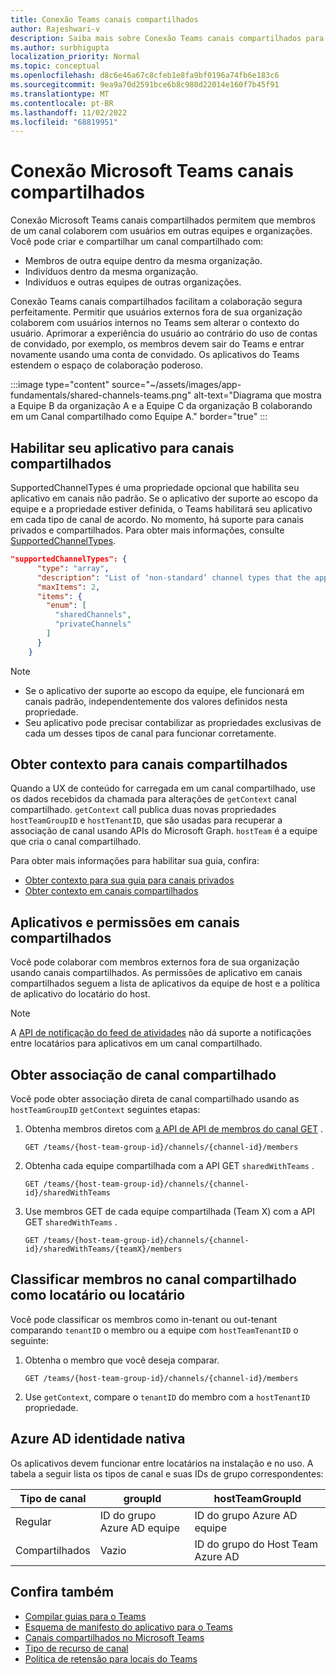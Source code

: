 ```yaml
---
title: Conexão Teams canais compartilhados
author: Rajeshwari-v
description: Saiba mais sobre Conexão Teams canais compartilhados para colaborar com usuários internos e externos com segurança em um espaço compartilhado sem alternar locatários.
ms.author: surbhigupta
localization_priority: Normal
ms.topic: conceptual
ms.openlocfilehash: d8c6e46a67c8cfeb1e8fa9bf0196a74fb6e183c6
ms.sourcegitcommit: 9ea9a70d2591bce6b8c980d22014e160f7b45f91
ms.translationtype: MT
ms.contentlocale: pt-BR
ms.lasthandoff: 11/02/2022
ms.locfileid: "68819951"
---
```

# <a name="microsoft-teams-connect-shared-channels"></a>Conexão Microsoft Teams canais compartilhados

Conexão Microsoft Teams canais compartilhados permitem que membros de um canal colaborem com usuários em outras equipes e organizações. Você pode criar e compartilhar um canal compartilhado com:

* Membros de outra equipe dentro da mesma organização.
* Indivíduos dentro da mesma organização.
* Indivíduos e outras equipes de outras organizações.

Conexão Teams canais compartilhados facilitam a colaboração segura perfeitamente. Permitir que usuários externos fora de sua organização colaborem com usuários internos no Teams sem alterar o contexto do usuário. Aprimorar a experiência do usuário ao contrário do uso de contas de convidado, por exemplo, os membros devem sair do Teams e entrar novamente usando uma conta de convidado. Os aplicativos do Teams estendem o espaço de colaboração poderoso.

:::image type="content" source="~/assets/images/app-fundamentals/shared-channels-teams.png" alt-text="Diagrama que mostra a Equipe B da organização A e a Equipe C da organização B colaborando em um Canal compartilhado como Equipe A." border="true" :::

## <a name="enable-your-app-for-shared-channels"></a>Habilitar seu aplicativo para canais compartilhados

SupportedChannelTypes é uma propriedade opcional que habilita seu aplicativo em canais não padrão. Se o aplicativo der suporte ao escopo da equipe e a propriedade estiver definida, o Teams habilitará seu aplicativo em cada tipo de canal de acordo. No momento, há suporte para canais privados e compartilhados. Para obter mais informações, consulte [SupportedChannelTypes](../../resources/schema/manifest-schema.md#supportedchanneltypes).

```JSON
"supportedChannelTypes": {
      "type": "array",
      "description": "List of ‘non-standard’ channel types that the app supports. Note: Channels of standard type are supported by default if the app supports team scope. ",
      "maxItems": 2,
      "items": { 
        "enum": [
          "sharedChannels",
          "privateChannels"
        ]
      }
    }
```

> [!NOTE]
>
> * Se o aplicativo der suporte ao escopo da equipe, ele funcionará em canais padrão, independentemente dos valores definidos nesta propriedade.
> * Seu aplicativo pode precisar contabilizar as propriedades exclusivas de cada um desses tipos de canal para funcionar corretamente.

## <a name="get-context-for-shared-channels"></a>Obter contexto para canais compartilhados

Quando a UX de conteúdo for carregada em um canal compartilhado, use os dados recebidos da chamada para alterações de `getContext` canal compartilhado. `getContext` call publica duas novas propriedades `hostTeamGroupID` e `hostTenantID`, que são usadas para recuperar a associação de canal usando APIs do Microsoft Graph. `hostTeam` é a equipe que cria o canal compartilhado.

Para obter mais informações para habilitar sua guia, confira:

* [Obter contexto para sua guia para canais privados](../../tabs/how-to/access-teams-context.md#retrieve-context-in-private-channels)
* [Obter contexto em canais compartilhados](../../tabs/how-to/access-teams-context.md#get-context-in-shared-channels)

## <a name="apps-and-permissions-in-shared-channels"></a>Aplicativos e permissões em canais compartilhados

Você pode colaborar com membros externos fora de sua organização usando canais compartilhados. As permissões de aplicativo em canais compartilhados seguem a lista de aplicativos da equipe de host e a política de aplicativo do locatário do host.

> [!NOTE]
> A [API de notificação do feed de atividades](/graph/teams-send-activityfeednotifications) não dá suporte a notificações entre locatários para aplicativos em um canal compartilhado.

## <a name="get-shared-channel-membership"></a>Obter associação de canal compartilhado

Você pode obter associação direta de canal compartilhado usando as `hostTeamGroupID` `getContext` seguintes etapas:

1. Obtenha membros diretos com [a API de API de membros do canal GET](/graph/api/channel-list-members?view=graph-rest-beta&tabs=http&preserve-view=true) .

    ```http
    GET /teams/{host-team-group-id}/channels/{channel-id}/members
    ```

2. Obtenha cada equipe compartilhada com a API GET `sharedWithTeams` .

    ```http
    GET /teams/{host-team-group-id}/channels/{channel-id}/sharedWithTeams
    ```

3. Use membros GET de cada equipe compartilhada (Team X) com a API GET `sharedWithTeams` .

    ```http
    GET /teams/{host-team-group-id}/channels/{channel-id}/sharedWithTeams/{teamX}/members
    ```

## <a name="classify-members-in-the-shared-channel-as-in-tenant-or-out-tenant"></a>Classificar membros no canal compartilhado como locatário ou locatário

Você pode classificar os membros como in-tenant ou out-tenant comparando `tenantID` o membro ou a equipe com `hostTeamTenantID` o seguinte:

1. Obtenha o membro que você deseja comparar.

    ```http
    GET /teams/{host-team-group-id}/channels/{channel-id}/members
    ```

2. Use `getContext`, compare o `tenantID` do membro com a `hostTenantID` propriedade.

## <a name="azure-ad-native-identity"></a>Azure AD identidade nativa

Os aplicativos devem funcionar entre locatários na instalação e no uso. A tabela a seguir lista os tipos de canal e suas IDs de grupo correspondentes:

|Tipo de canal| groupId | hostTeamGroupId |
|----------|---------|-----------------|
|Regular | ID do grupo Azure AD equipe | ID do grupo Azure AD equipe |
|Compartilhados | Vazio | ID do grupo do Host Team Azure AD |

## <a name="see-also"></a>Confira também

* [Compilar guias para o Teams](../../tabs/what-are-tabs.md)
* [Esquema de manifesto do aplicativo para o Teams](../../resources/schema/manifest-schema.md)
* [Canais compartilhados no Microsoft Teams](/MicrosoftTeams/shared-channels)
* [Tipo de recurso de canal](/graph/api/resources/channel)
* [Política de retensão para locais do Teams](/microsoft-365/compliance/create-retention-policies)
